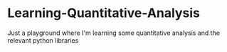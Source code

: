 # Learning-Quantitative-Analysis
Just a playground where I'm learning some quantitative analysis and the relevant python libraries
